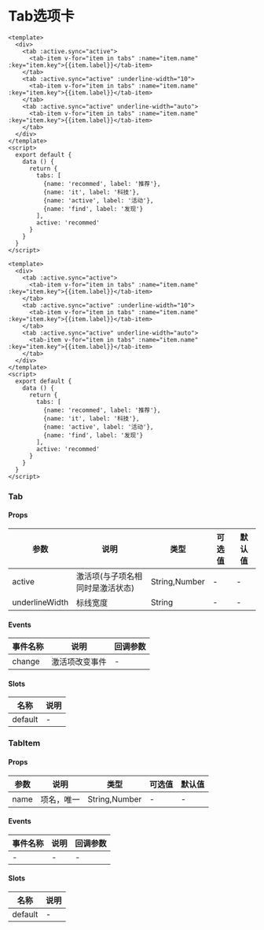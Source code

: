 # Tab选项卡

```
<template>
  <div>
    <tab :active.sync="active">
      <tab-item v-for="item in tabs" :name="item.name" :key="item.key">{{item.label}}</tab-item>
    </tab>
    <tab :active.sync="active" :underline-width="10">
      <tab-item v-for="item in tabs" :name="item.name" :key="item.key">{{item.label}}</tab-item>
    </tab>
    <tab :active.sync="active" underline-width="auto">
      <tab-item v-for="item in tabs" :name="item.name" :key="item.key">{{item.label}}</tab-item>
    </tab>
  </div>
</template>
<script>
  export default {
    data () {
      return {
        tabs: [
          {name: 'recommed', label: '推荐'},
          {name: 'it', label: '科技'},
          {name: 'active', label: '活动'},
          {name: 'find', label: '发现'}
        ],
        active: 'recommed'
      }
    }
  }
</script>
```

```
<template>
  <div>
    <tab :active.sync="active">
      <tab-item v-for="item in tabs" :name="item.name" :key="item.key">{{item.label}}</tab-item>
    </tab>
    <tab :active.sync="active" :underline-width="10">
      <tab-item v-for="item in tabs" :name="item.name" :key="item.key">{{item.label}}</tab-item>
    </tab>
    <tab :active.sync="active" underline-width="auto">
      <tab-item v-for="item in tabs" :name="item.name" :key="item.key">{{item.label}}</tab-item>
    </tab>
  </div>
</template>
<script>
  export default {
    data () {
      return {
        tabs: [
          {name: 'recommed', label: '推荐'},
          {name: 'it', label: '科技'},
          {name: 'active', label: '活动'},
          {name: 'find', label: '发现'}
        ],
        active: 'recommed'
      }
    }
  }
</script>
```

### Tab
#### Props
| 参数      | 说明    | 类型      | 可选值       | 默认值   |
|---------- |-------- |---------- |------------- |--------- |
| active     | 激活项(与子项名相同时是激活状态)   | String,Number  |   -       |    -    |
| underlineWidth     | 标线宽度   | String  |   -       |    -    |

#### Events
| 事件名称 | 说明 | 回调参数 |
|---------|--------|---------|
| change | 激活项改变事件 | - |

#### Slots
| 名称 | 说明 | 
|---------|--------|
| default | - |

### TabItem
#### Props
| 参数      | 说明    | 类型      | 可选值       | 默认值   |
|---------- |-------- |---------- |------------- |--------- |
| name     | 项名，唯一   | String,Number  |   -       |    -    |

#### Events
| 事件名称 | 说明 | 回调参数 |
|---------|--------|---------|
| - | - | - |

#### Slots
| 名称 | 说明 | 
|---------|--------|
| default | - |
